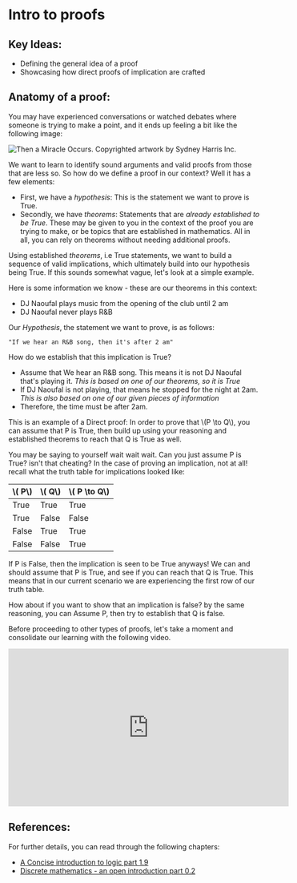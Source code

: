 # Intro to proofs

## Key Ideas:
- Defining the general idea of a proof
- Showcasing how direct proofs of implication are crafted

## Anatomy of a proof:
You may have experienced conversations or watched debates where someone is trying to make a point, and it ends up feeling a bit like the following image:

![Then a Miracle Occurs. Copyrighted artwork by Sydney Harris Inc.](/images/miracle.png)

We want to learn to identify sound arguments and valid proofs from those that are less so. So how do we define a proof in our context? Well it has a few elements:
- First, we have a *hypothesis*: This is the statement we want to prove is True.
- Secondly, we have *theorems*: Statements that are *already established to be True*. These may be given to you in the context of the proof you are trying to make, or be topics that are established in mathematics. All in all, you can rely on theorems without needing additional proofs. 

Using established *theorems*, i.e True statements, we want to build a sequence of valid implications, which ultimately build into our hypothesis being True. If this sounds somewhat vague, let's look at a simple example. 

Here is some information we know - these are our theorems in this context:
- DJ Naoufal plays music from the opening of the club until 2 am
- DJ Naoufal never plays R&B

Our *Hypothesis*, the statement we want to prove, is as follows: 
	
	"If we hear an R&B song, then it's after 2 am"

How do we establish that this implication is True?
- Assume that We hear an R&B song. This means it is not DJ Naoufal that's playing it. *This is based on one of our theorems, so it is True*
- If DJ Naoufal is not playing, that means he stopped for the night at 2am. *This is also based on one of our given pieces of information*
- Therefore, the time must be after 2am.

This is an example of a Direct proof: In order to prove that \\(P \to Q\\), you can assume that P is True, then build up using your reasoning and established theorems to reach that Q is True as well. 

You may be saying to yourself wait wait wait. Can you just assume P is True? isn't that cheating? In the case of proving an implication, not at all! recall what the truth table for implications looked like:

| \\( P\\) | \\( Q\\) | \\( P \to  Q\\)|
| ------------ | -------------| -----------------------------------|
| True | True | True |
| True | False | False | 
| False | True | True | 
| False | False | True | 

If P is False, then the implication is seen to be True anyways! We can and should assume that P is True, and see if you can reach that Q is True. This means that in our current scenario we are experiencing the first row of our truth table. 

How about if you want to show that an implication is false? by the same reasoning, you can Assume P, then try to establish that Q is false. 

Before proceeding to other types of proofs, let's take a moment and consolidate our learning with the following video. 

<iframe width="560" height="315" src="https://www.youtube.com/embed/01b3KjgPhfI" title="YouTube video player" frameborder="0" allow="accelerometer; autoplay; clipboard-write; encrypted-media; gyroscope; picture-in-picture" allowfullscreen></iframe>

## References:
For further details, you can read through the following chapters:
- [A Concise introduction to logic part 1.9](https://open.umn.edu/opentextbooks/textbooks/452)
- [Discrete mathematics - an open introduction part 0.2](http://discrete.openmathbooks.org/dmoi3/sec_propositional.html)
